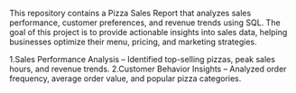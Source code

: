 This repository contains a Pizza Sales Report that analyzes sales performance, customer preferences, and revenue trends using SQL. The goal of this project is to provide actionable insights into sales data, helping businesses optimize their menu, pricing, and marketing strategies.

1.Sales Performance Analysis – Identified top-selling pizzas, peak sales hours, and revenue trends.
2.Customer Behavior Insights – Analyzed order frequency, average order value, and popular pizza categories.
